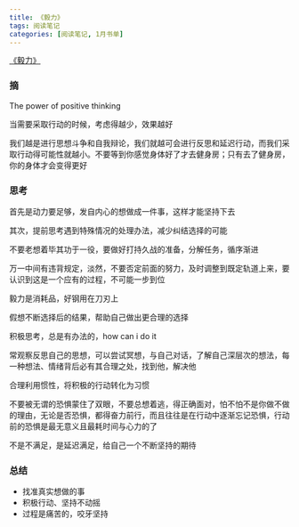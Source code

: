 ```yaml
---
title: 《毅力》
tags: 阅读笔记
categories: [阅读笔记, 1月书单]
---
```


[《毅力》](https://www.amazon.cn/%E6%AF%85%E5%8A%9B-%E5%A6%82%E4%BD%95%E5%9F%B9%E5%85%BB%E8%87%AA%E5%BE%8B%E7%9A%84%E4%B9%A0%E6%83%AF-%E5%90%89%E5%A7%86-%E5%85%B0%E5%BE%B7%E5%B0%94/dp/B0088FUYBY/ref=tmm_kin_swatch_0?_encoding=UTF8&qid=&sr=)

### 摘

The power of positive thinking 

当需要采取行动的时候，考虑得越少，效果越好

我们越是进行思想斗争和自我辩论，我们就越可会进行反思和延迟行动，而我们采取行动得可能性就越小。不要等到你感觉身体好了才去健身房；只有去了健身房，你的身体才会变得更好

### 思考

首先是动力要足够，发自内心的想做成一件事，这样才能坚持下去

其次，提前思考遇到特殊情况的处理办法，减少纠结选择的可能

不要老想着毕其功于一役，要做好打持久战的准备，分解任务，循序渐进

万一中间有违背规定，淡然，不要否定前面的努力，及时调整到既定轨道上来，要认识到这是一个应有的过程，不可能一步到位

毅力是消耗品，好钢用在刀刃上

假想不断选择后的结果，帮助自己做出更合理的选择

积极思考，总是有办法的，how can i do it

常观察反思自己的思想，可以尝试冥想，与自己对话，了解自己深层次的想法，每一种想法、情绪背后必有其合理之处，找到他，解决他

合理利用惯性，将积极的行动转化为习惯

不要被无谓的恐惧蒙住了双眼，不要总想着逃，得正确面对，怕不怕不是你做不做的理由，无论是否恐惧，都得奋力前行，而且往往是在行动中逐渐忘记恐惧，行动前的恐惧是最无意义且最耗时间与心力的了

不是不满足，是延迟满足，给自己一个不断坚持的期待

### 总结

+ 找准真实想做的事
+ 积极行动、坚持不动摇
+ 过程是痛苦的，咬牙坚持